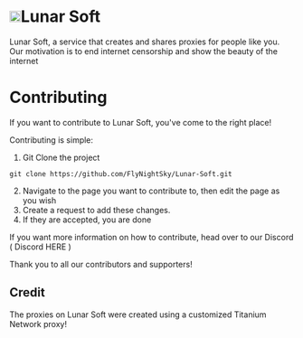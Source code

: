  
# <img src="https://github.com/FlyNightSky/Lunar-Soft/assets/118761018/bf253daa-d926-400d-80c4-1a307a8a58b9" width="20" />Lunar Soft
Lunar Soft, a service that creates and shares proxies for people like you. Our motivation is to end internet censorship and show the beauty of the internet

# Contributing
If you want to contribute to Lunar Soft, you've come to the right place!

Contributing is simple:

1. Git Clone the project
```
git clone https://github.com/FlyNightSky/Lunar-Soft.git
```
2. Navigate to the page you want to contribute to, then edit the page as you wish
3. Create a request to add these changes.
4. If they are accepted, you are done

If you want more information on how to contribute, head over to our Discord ( Discord HERE )

Thank you to all our contributors and supporters!



## Credit

The proxies on Lunar Soft were created using a customized Titanium Network proxy!




